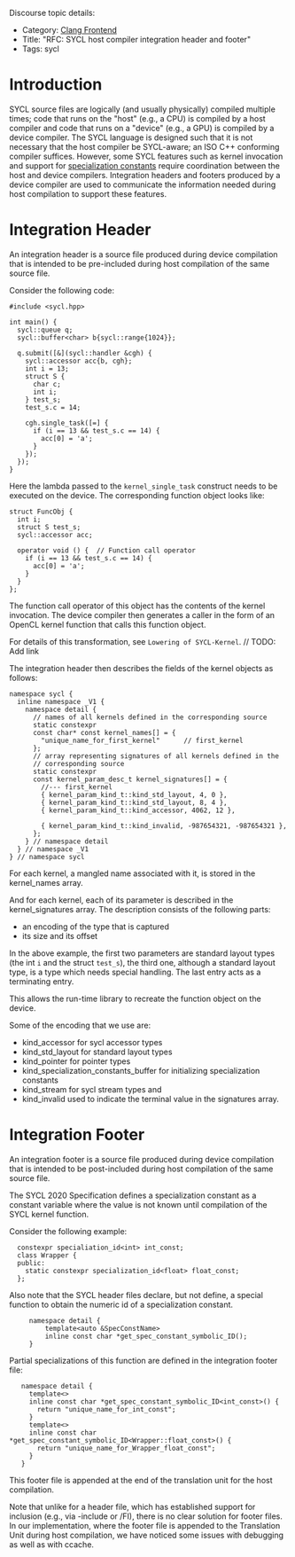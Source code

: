 Discourse topic details:
- Category: [Clang Frontend](https://discourse.llvm.org/c/clang/6)
- Title: "RFC: SYCL host compiler integration header and footer"
- Tags: sycl

# Introduction
SYCL source files are logically (and usually physically) compiled multiple times; code that runs on the "host" (e.g., a CPU) is compiled by a host compiler and code that runs on a "device" (e.g., a GPU) is compiled by a device compiler. The SYCL language is designed such that it is not necessary that the host compiler be SYCL-aware; an ISO C++ conforming compiler suffices. However, some SYCL features such as kernel invocation and support for
[specialization constants](https://registry.khronos.org/SYCL/specs/sycl-2020/html/sycl-2020.html#_specialization_constants)
require coordination between the host and device compilers. Integration headers and footers produced by a device compiler are used to communicate the information needed during host compilation to support these features.

# Integration Header
An integration header is a source file produced during device compilation that is intended to be pre-included during host compilation of the same source file.

Consider the following code:

```
#include <sycl.hpp>

int main() {
  sycl::queue q;
  sycl::buffer<char> b{sycl::range{1024}};

  q.submit([&](sycl::handler &cgh) {
    sycl::accessor acc{b, cgh};
    int i = 13;
    struct S {
      char c;
      int i;
    } test_s;
    test_s.c = 14;

    cgh.single_task([=] {
      if (i == 13 && test_s.c == 14) {
        acc[0] = 'a';
      }
    });
  });
}
```

Here the lambda passed to the `kernel_single_task` construct needs to be executed on the device.  The corresponding function object looks like:

```
struct FuncObj {
  int i;
  struct S test_s;
  sycl::accessor acc;

  operator void () {  // Function call operator
    if (i == 13 && test_s.c == 14) {
      acc[0] = 'a';
    }
  }
};
```

The function call operator of this object has the contents of the kernel invocation.  The device compiler then generates a caller in the form of an OpenCL kernel function that calls this function object.

For details of this transformation, see `Lowering of SYCL-Kernel`. // TODO: Add link

The integration header then describes the fields of the kernel objects as follows:

```
namespace sycl {
  inline namespace _V1 {
    namespace detail {
      // names of all kernels defined in the corresponding source
      static constexpr
      const char* const kernel_names[] = {
        "unique_name_for_first_kernel"      // first_kernel
      };
      // array representing signatures of all kernels defined in the
      // corresponding source
      static constexpr
      const kernel_param_desc_t kernel_signatures[] = {
        //--- first_kernel
        { kernel_param_kind_t::kind_std_layout, 4, 0 },
        { kernel_param_kind_t::kind_std_layout, 8, 4 },
        { kernel_param_kind_t::kind_accessor, 4062, 12 },

        { kernel_param_kind_t::kind_invalid, -987654321, -987654321 },
      };
    } // namespace detail
  } // namespace _V1
} // namespace sycl
```

For each kernel, a mangled name associated with it, is stored in the kernel_names array.

And for each kernel, each of its parameter is described in the kernel_signatures array.   The description consists of the following parts:

* an encoding of the type that is captured
* its size and its offset

In the above example, the first two parameters are standard layout types (the int `i` and the struct `test_s`), the third one, although a standard layout type, is a type which needs special handling.   The last entry acts as a terminating entry.

This allows the run-time library to recreate the function object on the device.

Some of the encoding that we use are:

* kind_accessor  for sycl accessor types
* kind_std_layout for standard layout types
* kind_pointer for pointer types
* kind_specialization_constants_buffer for initializing specialization constants
* kind_stream for sycl stream types and
* kind_invalid used to indicate the terminal value in the signatures array.


# Integration Footer
An integration footer is a source file produced during device compilation that is intended to be post-included during host compilation of the same source file.

The SYCL 2020 Specification defines a specialization constant as a constant variable where the value is not known until compilation of the SYCL kernel function.

Consider the following example:
```
  constexpr specialiation_id<int> int_const;
  class Wrapper {
  public:
    static constexpr specialization_id<float> float_const;
  };
```

Also note that the SYCL header files declare, but not define, a special function to obtain the numeric id of a specialization constant.
```
     namespace detail {
         template<auto &SpecConstName>
         inline const char *get_spec_constant_symbolic_ID();
     }
```


Partial specializations of this function are defined in the integration footer file:
```
   namespace detail {
     template<>
     inline const char *get_spec_constant_symbolic_ID<int_const>() {
       return "unique_name_for_int_const";
     }
     template<>
     inline const char *get_spec_constant_symbolic_ID<Wrapper::float_const>() {
       return "unique_name_for_Wrapper_float_const";
     }
   }
```

This footer file is appended at the end of the translation unit for the host compilation.

Note that unlike for a header file, which has established support for inclusion (e.g., via -include or /FI), there is no clear solution for footer files.  In our implementation, where the footer file is appended to the Translation Unit during host compilation, we have noticed some issues with debugging as well as with ccache.
